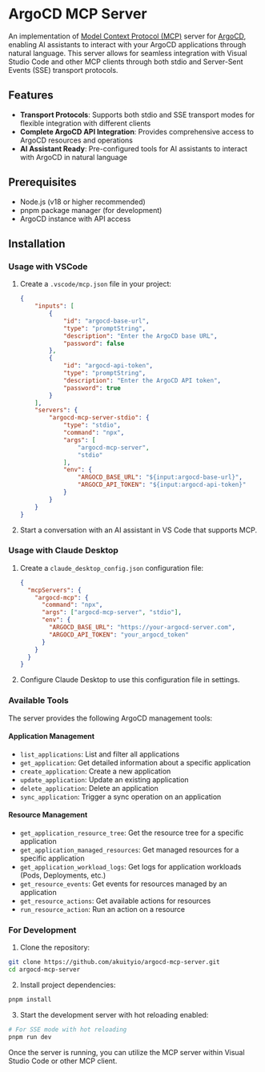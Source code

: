 # ArgoCD MCP Server

An implementation of [Model Context Protocol (MCP)](https://modelcontextprotocol.io) server for [ArgoCD](https://argo-cd.readthedocs.io/en/stable/), enabling AI assistants to interact with your ArgoCD applications through natural language. This server allows for seamless integration with Visual Studio Code and other MCP clients through both stdio and Server-Sent Events (SSE) transport protocols.

## Features

- **Transport Protocols**: Supports both stdio and SSE transport modes for flexible integration with different clients
- **Complete ArgoCD API Integration**: Provides comprehensive access to ArgoCD resources and operations
- **AI Assistant Ready**: Pre-configured tools for AI assistants to interact with ArgoCD in natural language

## Prerequisites

- Node.js (v18 or higher recommended)
- pnpm package manager (for development)
- ArgoCD instance with API access

## Installation

### Usage with VSCode

1. Create a `.vscode/mcp.json` file in your project:
   ```json
   {
       "inputs": [
           {
               "id": "argocd-base-url",
               "type": "promptString",
               "description": "Enter the ArgoCD base URL",
               "password": false
           },
           {
               "id": "argocd-api-token",
               "type": "promptString",
               "description": "Enter the ArgoCD API token",
               "password": true
           }
       ],
       "servers": {
           "argocd-mcp-server-stdio": {
               "type": "stdio",
               "command": "npx",
               "args": [
                   "argocd-mcp-server",
                   "stdio"
               ],
               "env": {
                   "ARGOCD_BASE_URL": "${input:argocd-base-url}",
                   "ARGOCD_API_TOKEN": "${input:argocd-api-token}"
               }
           }
       }
   }
   ```

2. Start a conversation with an AI assistant in VS Code that supports MCP.

### Usage with Claude Desktop

1. Create a `claude_desktop_config.json` configuration file:
   ```json
   {
     "mcpServers": {
       "argocd-mcp": {
         "command": "npx",
         "args": ["argocd-mcp-server", "stdio"],
         "env": {
           "ARGOCD_BASE_URL": "https://your-argocd-server.com",
           "ARGOCD_API_TOKEN": "your_argocd_token"
         }
       }
     }
   }
   ```

2. Configure Claude Desktop to use this configuration file in settings.

### Available Tools

The server provides the following ArgoCD management tools:

#### Application Management
- `list_applications`: List and filter all applications
- `get_application`: Get detailed information about a specific application
- `create_application`: Create a new application
- `update_application`: Update an existing application
- `delete_application`: Delete an application
- `sync_application`: Trigger a sync operation on an application

#### Resource Management
- `get_application_resource_tree`: Get the resource tree for a specific application
- `get_application_managed_resources`: Get managed resources for a specific application
- `get_application_workload_logs`: Get logs for application workloads (Pods, Deployments, etc.)
- `get_resource_events`: Get events for resources managed by an application
- `get_resource_actions`: Get available actions for resources
- `run_resource_action`: Run an action on a resource

### For Development

1. Clone the repository:
```bash
git clone https://github.com/akuityio/argocd-mcp-server.git
cd argocd-mcp-server
```

2. Install project dependencies:
```bash
pnpm install
```

3. Start the development server with hot reloading enabled:
```bash
# For SSE mode with hot reloading
pnpm run dev
```
Once the server is running, you can utilize the MCP server within Visual Studio Code or other MCP client.
